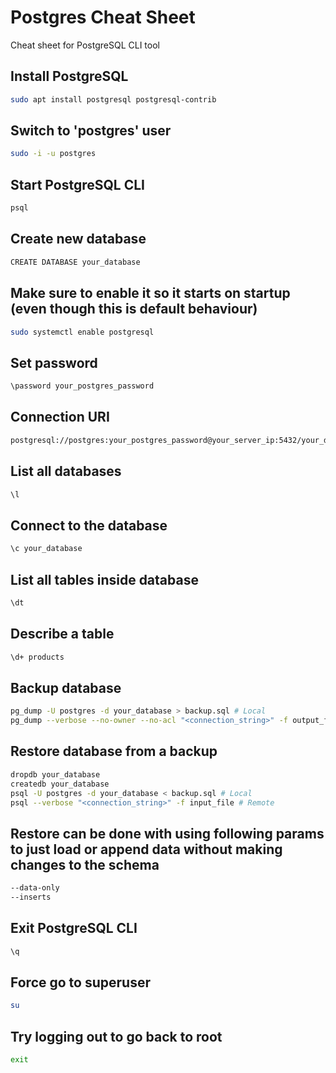 # Postgres Cheat Sheet
Cheat sheet for PostgreSQL CLI tool

## Install PostgreSQL
```bash
sudo apt install postgresql postgresql-contrib
```

## Switch to 'postgres' user
```bash
sudo -i -u postgres
```

## Start PostgreSQL CLI
```bash
psql
```

## Create new database
```bash
CREATE DATABASE your_database
```

## Make sure to enable it so it starts on startup (even though this is default behaviour)
```bash
sudo systemctl enable postgresql
```

## Set password
```bash
\password your_postgres_password
```

## Connection URI
```bash
postgresql://postgres:your_postgres_password@your_server_ip:5432/your_database
```

## List all databases
```bash
\l
```

## Connect to the database
```bash
\c your_database
```

## List all tables inside database
```bash
\dt
```

## Describe a table
```bash
\d+ products
```

## Backup database
```bash
pg_dump -U postgres -d your_database > backup.sql # Local
pg_dump --verbose --no-owner --no-acl "<connection_string>" -f output_file #Remote, koristiti verbose uvek!
```


## Restore database from a backup
```bash
dropdb your_database
createdb your_database
psql -U postgres -d your_database < backup.sql # Local
psql --verbose "<connection_string>" -f input_file # Remote
```


## Restore can be done with using following params to just load or append data without making changes to the schema
```bash
--data-only
--inserts
```

## Exit PostgreSQL CLI
```bash
\q
```

## Force go to superuser
```bash
su
```

## Try logging out to go back to root
```bash
exit
```
